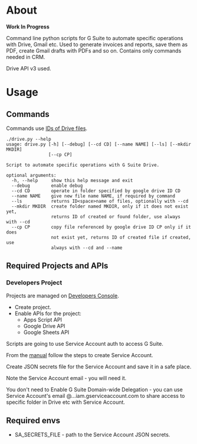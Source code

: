 # About
**Work In Progress**

Command line python scripts for G Suite to automate specific operations with Drive, Gmail etc.
Used to generate invoices and reports, save them as PDF, create Gmail drafts with PDFs and so on.
Contains only commands needed in CRM.

Drive API v3 used.

# Usage
## Commands
Commands use [IDs of Drive files](https://developers.google.com/drive/api/v3/about-files#file_ids).

```
./drive.py --help
usage: drive.py [-h] [--debug] [--cd CD] [--name NAME] [--ls] [--mkdir MKDIR]
                [--cp CP]

Script to automate specific operations with G Suite Drive.

optional arguments:
  -h, --help     show this help message and exit
  --debug        enable debug
  --cd CD        operate in folder specified by google drive ID CD
  --name NAME    give new file name NAME, if required by command
  --ls           returns ID<space>name of files, optionally with --cd
  --mkdir MKDIR  create folder named MKDIR, only if it does not exist yet,
                 returns ID of created or found folder, use always with --cd
  --cp CP        copy file referenced by google drive ID CP only if it does
                 not exist yet, returns ID of created file if created, use
                 always with --cd and --name
```
## Required Projects and APIs
### Developers Project
Projects are managed on [Developers Console](https://console.developers.google.com/).
- Create project.
- Enable APIs for the project:
  - Apps Script API
  - Google Drive API
  - Google Sheets API

Scripts are going to use Service Account auth to access G Suite.

From the [manual](https://developers.google.com/api-client-library/python/auth/service-accounts) follow the steps to create Service Account.

Create JSON secrets file for the Service Account and save it in a safe place.

Note the Service Account email - you will need it.

You don't need to Enable G Suite Domain-wide Delegation - you can use Service Account's email @...iam.gserviceaccount.com to share access to specific folder in Drive etc with Service Account.

## Required envs
- SA_SECRETS_FILE - path to the Service Account JSON secrets.
